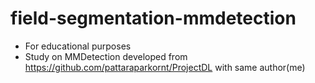 # field-segmentation-mmdetection
- For educational purposes
- Study on MMDetection developed from https://github.com/pattaraparkornt/ProjectDL with same author(me)
